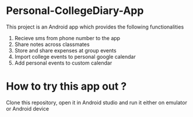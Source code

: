 # Personal-CollegeDiary-App

This project is an Android app which provides the following functionalities

1. Recieve sms from phone number to the app
2. Share notes across classmates
3. Store and share expenses at group events
4. Import college events to personal google calendar
5. Add personal events to custom calendar

# How to try this app out ?

Clone this repository, open it in Android studio and run it either on emulator or Android device
